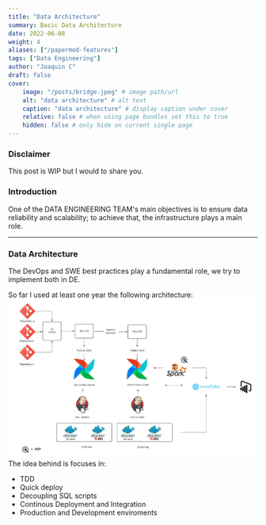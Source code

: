```yaml
---
title: "Data Architecture"
summary: Basic Data Architecture
date: 2022-06-08
weight: 4
aliases: ["/papermod-features"]
tags: ["Data Engineering"]
author: "Joaquin C"
draft: false
cover:
    image: "/posts/bridge.jpeg" # image path/url
    alt: "data architecture" # alt text
    caption: "data architecture" # display caption under cover
    relative: false # when using page bundles set this to true
    hidden: false # only hide on current single page
---
```


### Disclaimer
This post is WIP but I would to share you.

### Introduction
One of the DATA ENGINEERING TEAM's main objectives is to ensure data reliability and scalability; to achieve that, the infrastructure plays a main role.

---

### Data Architecture
The DevOps and SWE best practices play a fundamental role, we try to implement both in DE.

So far I used at least one year the following architecture:
![Example image](/posts/data_architecture.png)
The idea behind is focuses in:

- TDD
- Quick deploy
- Decoupling SQL scripts
- Continous Deployment and Integration
- Production and Development enviroments





